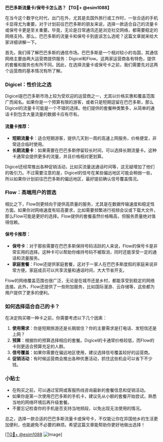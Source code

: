 **巴巴多斯流量卡/保号卡怎么选？【TG💪+ @esim1088】**

在当今这个数字化时代，出门在外，尤其是去国外旅行或工作时，一张合适的手机卡显得尤为重要。对于计划前往巴巴多斯的朋友来说，选择一款适合自己的流量卡或保号卡更是至关重要。毕竟，无论是日常通讯还是浏览社交网络，都需要稳定的网络支持。那么，巴巴多斯的流量卡和保号卡到底该怎么选呢？这篇文章就来给大家详细讲解一下。

首先，我们得了解巴巴多斯的通信市场。巴巴多斯是一个相对较小的岛国，其通信网络主要由两大运营商提供服务：Digicel和Flow。这两家运营商各有特色，提供的套餐和服务也有所不同。因此，在选择流量卡或保号卡之前，我们需要先对这两个运营商的基本情况有所了解。

### Digicel：性价比之选

Digicel是巴巴多斯市场上较为受欢迎的运营商之一，尤其以价格实惠和覆盖范围广而闻名。如果你是一个预算有限的游客，或者只是短期逗留在巴巴多斯，那么Digicel的流量卡可能是一个不错的选择。他们提供的套餐种类繁多，从简单的通话卡到包含大量流量的数据卡应有尽有。

#### 流量卡推荐：
- **短期流量卡**：适合短期游客，提供几天到一周的高速上网服务，价格便宜，非常适合临时使用。
- **长期流量卡**：如果需要在巴巴多斯停留较长时间，可以选择长期流量卡。这种卡通常会提供更多的流量，并且价格相对更划算。

Digicel还经常推出各种促销活动，比如买流量送通话时间等，这无疑增加了他们的吸引力。不过需要注意的是，Digicel的信号在某些偏远地区可能会稍弱一些，所以如果你计划前往巴巴多斯的偏远地区，最好提前确认信号覆盖情况。

### Flow：高端用户的首选

相比之下，Flow则更倾向于提供高质量的服务，尤其是在数据传输速度和稳定性方面。如果你对网络速度有较高要求，比如需要频繁进行视频会议或下载大文件，那么Flow可能是更好的选择。Flow提供的套餐虽然价格略高，但服务质量绝对值得信赖。

#### 保号卡推荐：
- **保号卡**：对于那些需要在巴巴多斯保持号码活跃的人来说，Flow的保号卡是非常实用的选择。这种卡可以帮助你维持号码不被取消，同时还能享受一定的通话和流量服务。
- **家庭套餐**：Flow还提供家庭套餐，这对于一家人在巴巴多斯度假的家庭来说非常方便。家庭成员可以共享流量和通话时间，大大节省开支。

Flow的网络覆盖范围也很广泛，无论是在城市还是乡村，都能享受到稳定的网络连接。此外，Flow还提供了一些附加服务，比如国际漫游、云存储等，这些都为用户提供了更多的便利。

### 如何选择适合自己的卡？

在决定购买哪一种卡之前，你需要考虑以下几个因素：

1. **使用需求**：你是短期旅游还是长期居住？你的主要需求是打电话、发短信还是上网？
2. **预算**：根据你的预算选择相应的套餐。Digicel的卡通常价格较低，而Flow的卡则更适合预算充足的人群。
3. **信号覆盖**：如果你需要在偏远地区使用，建议选择信号覆盖较好的运营商。
4. **促销活动**：有时候运营商会推出各种优惠活动，抓住这些机会可以省下不少钱。

### 小贴士

- 在购买之前，可以通过官网或客服热线咨询最新的套餐信息和促销活动。
- 如果你是第一次使用巴巴多斯的手机卡，建议先从小额的套餐开始尝试，熟悉当地的网络环境后再升级套餐。
- 不要忘记检查你的手机是否支持当地频段，以免出现无法使用的情况。

总之，选择一款合适的巴巴多斯流量卡或保号卡，不仅能让你在异国他乡的生活更加便利，也能避免不必要的麻烦。希望这篇文章能帮助你更好地做出选择！

[[TG💪+ @esim1088](https://t.me/s/esim1088) ![Image](https://i.postimg.cc/4NQfJmqS/Snipaste-2025-05-13-00-14-12.png)]